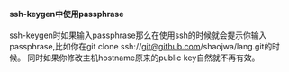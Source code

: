 #### ssh-keygen中使用passphrase

ssh-keygen时如果输入passphrase那么在使用ssh的时候就会提示你输入passphrase,比如你在git clone ssh://git@github.com/shaojwa/lang.git的时候。
同时如果你修改主机hostname原来的public key自然就不再有效。
